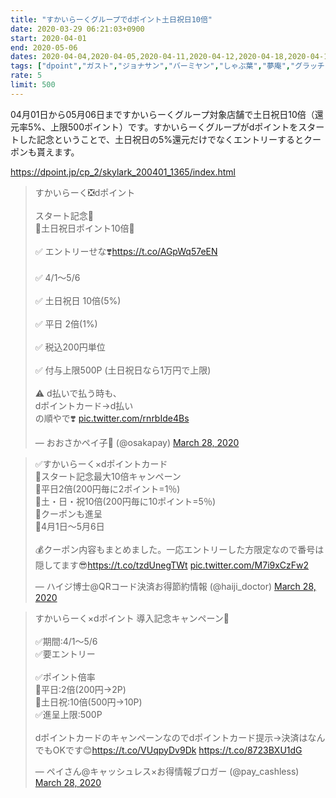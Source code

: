 ```yaml
---
title: "すかいらーくグループでdポイント土日祝日10倍"
date: 2020-03-29 06:21:03+0900
start: 2020-04-01
end: 2020-05-06
dates: 2020-04-04,2020-04-05,2020-04-11,2020-04-12,2020-04-18,2020-04-19,2020-04-25,2020-04-26,2020-04-29,2020-05-02,2020-05-03,2020-05-04,2020-05-05,2020-05-06
tags: ["dpoint","ガスト","ジョナサン","バーミヤン","しゃぶ葉","夢庵","グラッチェガーデンズ","藍屋"]
rate: 5
limit: 500
---
```

04月01日から05月06日まですかいらーくグループ対象店舗で土日祝日10倍（還元率5%、上限500ポイント）です。すかいらーくグループがdポイントをスタートした記念ということで、土日祝日の5%還元だけでなくエントリーするとクーポンも貰えます。

https://dpoint.jp/cp_2/skylark_200401_1365/index.html

<blockquote class="twitter-tweet"><p lang="ja" dir="ltr">すかいらーく❎dポイント<br><br>スタート記念🎉<br>🌸土日祝日ポイント10倍🌸<br><br>✅ エントリーせな❣️<a href="https://t.co/AGpWq57eEN">https://t.co/AGpWq57eEN</a><br><br>✅ 4/1〜5/6<br><br>✅ 土日祝日 10倍(5%)<br><br>✅ 平日 2倍(1%)<br><br>✅ 税込200円単位<br><br>✅ 付与上限500P (土日祝日なら1万円で上限)<br><br>⚠️ d払いで払う時も、<br>dポイントカード→d払い<br>の順やで❣️ <a href="https://t.co/rnrbIde4Bs">pic.twitter.com/rnrbIde4Bs</a></p>&mdash; おおさかペイ子🥂 (@osakapay) <a href="https://twitter.com/osakapay/status/1243815291760467969?ref_src=twsrc%5Etfw">March 28, 2020</a></blockquote> <script async src="https://platform.twitter.com/widgets.js" charset="utf-8"></script>

<blockquote class="twitter-tweet"><p lang="ja" dir="ltr">✅すかいらーく×dポイントカード<br>🔸スタート記念最大10倍キャンペーン<br>🔸平日2倍(200円毎に2ポイント=1％)<br>🔸土・日・祝10倍(200円毎に10ポイント=5％)<br>🔸クーポンも進呈<br>🔸4月1日～5月6日<br><br>💰クーポン内容もまとめました。一応エントリーした方限定なので番号は隠してます😎<a href="https://t.co/tzdUnegTWt">https://t.co/tzdUnegTWt</a> <a href="https://t.co/M7i9xCzFw2">pic.twitter.com/M7i9xCzFw2</a></p>&mdash; ハイジ博士@QRコード決済お得節約情報 (@haiji_doctor) <a href="https://twitter.com/haiji_doctor/status/1243882838241325056?ref_src=twsrc%5Etfw">March 28, 2020</a></blockquote> <script async src="https://platform.twitter.com/widgets.js" charset="utf-8"></script>

<blockquote class="twitter-tweet"><p lang="ja" dir="ltr">すかいらーく×dポイント 導入記念キャンペーン🙌<br><br>✅期間:4/1〜5/6<br>✅要エントリー<br><br>✅ポイント倍率<br>🔻平日:2倍(200円→2P)<br>🔻土日祝:10倍(500円→10P)<br>✅進呈上限:500P<br><br>dポイントカードのキャンペーンなのでdポイントカード提示→決済はなんでもOKです😊<a href="https://t.co/VUqpyDv9Dk">https://t.co/VUqpyDv9Dk</a> <a href="https://t.co/8723BXU1dG">https://t.co/8723BXU1dG</a></p>&mdash; ペイさん@キャッシュレス×お得情報ブロガー (@pay_cashless) <a href="https://twitter.com/pay_cashless/status/1243868798953775104?ref_src=twsrc%5Etfw">March 28, 2020</a></blockquote> <script async src="https://platform.twitter.com/widgets.js" charset="utf-8"></script>

